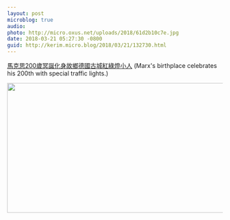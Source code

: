 ```yaml
---
layout: post
microblog: true
audio: 
photo: http://micro.oxus.net/uploads/2018/61d2b10c7e.jpg
date: 2018-03-21 05:27:30 -0800
guid: http://kerim.micro.blog/2018/03/21/132730.html
---
```

[馬克思200歲冥誕化身故鄉德國古城紅綠燈小人](http://news.ltn.com.tw/news/world/breakingnews/2372359) (Marx's birthplace celebrates his 200th with special traffic lights.)


<img src="http://micro.oxus.net/uploads/2018/61d2b10c7e.jpg" width="540" height="303" />
